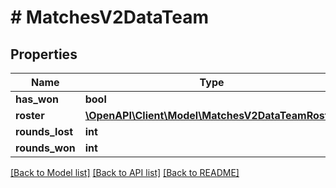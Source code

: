 # # MatchesV2DataTeam

## Properties

Name | Type | Description | Notes
------------ | ------------- | ------------- | -------------
**has_won** | **bool** |  | [optional]
**roster** | [**\OpenAPI\Client\Model\MatchesV2DataTeamRoster**](MatchesV2DataTeamRoster.md) |  | [optional]
**rounds_lost** | **int** |  | [optional]
**rounds_won** | **int** |  | [optional]

[[Back to Model list]](../../README.md#models) [[Back to API list]](../../README.md#endpoints) [[Back to README]](../../README.md)
